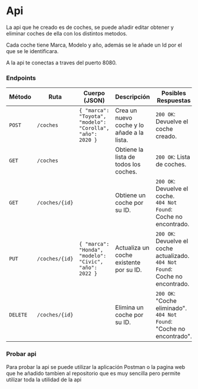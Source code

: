 # Api

La api que he creado es de coches, se puede añadir editar obtener y eliminar coches de ella con los distintos metodos.

Cada coche tiene Marca, Modelo y año, además se le añade un Id por el que se le identificara.

A la api te conectas a traves del puerto 8080.

### Endpoints

| Método  | Ruta            | Cuerpo (JSON)                                          | Descripción                                  | Posibles Respuestas |
|---------|----------------|-------------------------------------------------------|----------------------------------------------|----------------------|
| `POST`  | `/coches`       | `{ "marca": "Toyota", "modelo": "Corolla", "año": 2020 }` | Crea un nuevo coche y lo añade a la lista. | `200 OK`: Devuelve el coche creado. |
| `GET`   | `/coches`       |                                                 | Obtiene la lista de todos los coches.       | `200 OK`: Lista de coches. |
| `GET`   | `/coches/{id}`  |                                                 | Obtiene un coche por su ID.                 | `200 OK`: Devuelve el coche. <br> `404 Not Found`: Coche no encontrado. |
| `PUT`   | `/coches/{id}`  | `{ "marca": "Honda", "modelo": "Civic", "año": 2022 }` | Actualiza un coche existente por su ID.     | `200 OK`: Devuelve el coche actualizado. <br> `404 Not Found`: Coche no encontrado. |
| `DELETE`| `/coches/{id}`  |                                                  | Elimina un coche por su ID.                 | `200 OK`: "Coche eliminado". <br> `404 Not Found`: "Coche no encontrado". |

### Probar api
Para probar la api se puede utilizar la aplicación Postman o la pagina web que he añadido tambien al repositorio que es muy sencilla pero permite utilizar toda la utilidad de la api

